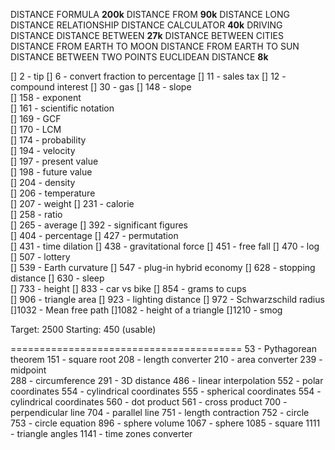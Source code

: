 DISTANCE FORMULA 							**200k**
DISTANCE FROM                 **90k**
DISTANCE
LONG DISTANCE RELATIONSHIP
DISTANCE CALCULATOR           **40k**
DRIVING DISTANCE
DISTANCE BETWEEN 							**27k**
DISTANCE BETWEEN CITIES
DISTANCE FROM EARTH TO MOON
DISTANCE FROM EARTH TO SUN
DISTANCE BETWEEN TWO POINTS
EUCLIDEAN DISTANCE						**8k**


[]   2 - tip
[]   6 - convert fraction to percentage
[] 	11 - sales tax
[] 	12 - compound interest
[] 	30 - gas
[] 148 - slope	
[] 158 - exponent	
[] 161 - scientific notation	
[] 169 - GCF	
[] 170 - LCM	
[] 174 - probability	
[] 194 - velocity	
[] 197 - present value	
[] 198 - future value	
[] 204 - density	
[] 206 - temperature	
[] 207 - weight	
[] 231 - calorie	
[] 258 - ratio	
[] 265 - average
[] 392 - significant figures	
[] 404 - percentage	
[] 427 - permutation	
[] 431 - time dilation
[] 438 - gravitational force
[] 451 - free fall
[] 470 - log	
[] 507 - lottery	
[] 539 - Earth curvature
[] 547 - plug-in hybrid economy
[] 628 - stopping distance
[] 630 - sleep	
[] 733 - height	
[] 833 - car vs bike
[] 854 - grams to cups	
[] 906 - triangle area
[] 923 - lighting distance
[] 972 - Schwarzschild radius
[]1032 - Mean free path
[]1082 - height of a triangle
[]1210 - smog

Target: 2500
Starting: 450 (usable)

========================================
53 - Pythagorean theorem
151 - square root
208 - length converter
210 - area converter
239 - midpoint	
288 - circumference	
291 - 3D distance
486 - linear interpolation
552 - polar coordinates
554 - cylindrical coordinates
555 - spherical coordinates
554 - cylindrical coordinates
560 - dot product
561 - cross product
700 - perpendicular line
704 - parallel line
751 - length contraction
752 - circle
753 - circle equation
896 - sphere volume
1067 - sphere
1085 - square
1111 - triangle angles
1141 - time zones converter
